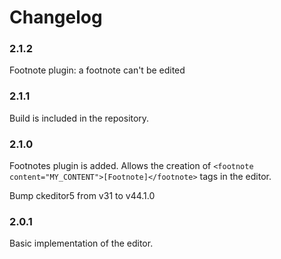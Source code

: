 # Changelog

### 2.1.2
Footnote plugin: a footnote can't be edited 
### 2.1.1
Build is included in the repository.
### 2.1.0
Footnotes plugin is added. Allows the creation of ``<footnote content="MY_CONTENT">[Footnote]</footnote>`` tags in the editor.

Bump ckeditor5 from v31 to v44.1.0

### 2.0.1
Basic implementation of the editor.